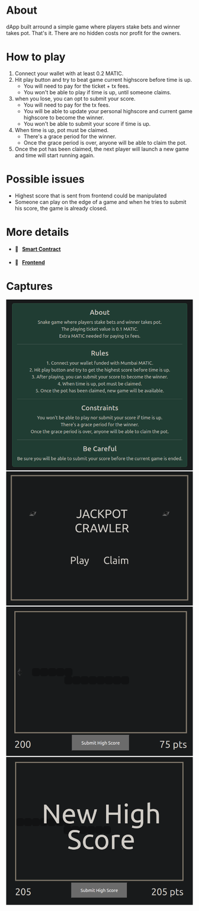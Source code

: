 # About

dApp built arround a simple game where players stake bets and winner takes pot. That's it. There are no hidden costs nor profit for the owners.

# How to play

1. Connect your wallet with at least 0.2 MATIC.
2. Hit play button and try to beat game current highscore before time is up.
   - You will need to pay for the ticket + tx fees.
   - You won't be able to play if time is up, until someone claims.
3. when you lose, you can opt to submit your score.
   - You will need to pay for the tx fees.
   - You will be able to update your personal highscore and current game highscore to become the winner.
   - You won't be able to submit your score if time is up.
4. When time is up, pot must be claimed.
   - There's a grace period for the winner.
   - Once the grace period is over, anyone will be able to claim the pot.
5. Once the pot has been claimed, the next player will launch a new game and time will start running again.

# Possible issues

- Highest score that is sent from frontend could be manipulated
- Someone can play on the edge of a game and when he tries to submit his score, the game is already closed.

# More details

- #### 📜 &nbsp;&nbsp;[Smart Contract](https://github.com/EncodeTeam2/FinalProject/blob/main/blockchain/README.md)
- #### 🎨 &nbsp;&nbsp;[Frontend](https://github.com/EncodeTeam2/FinalProject/blob/main/frontend/README.md)

# Captures

![RULES](./assets/rules.png?raw=true "RULES")
![INTRO](./assets/intro.png?raw=true "INTRO")
![GAME](./assets/game.png?raw=true "GAME")
![SCORE](./assets/score.png?raw=true "SCORE")
